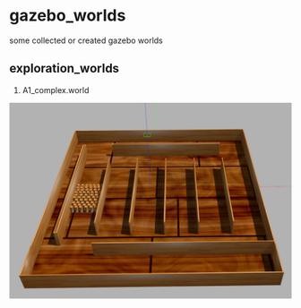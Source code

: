 # gazebo_worlds
some collected or created gazebo worlds

## exploration_worlds

1. A1_complex.world
<div align="center">
  <img src="assets/A1_complex.png" alt="A1_complex world"/>
</div>
